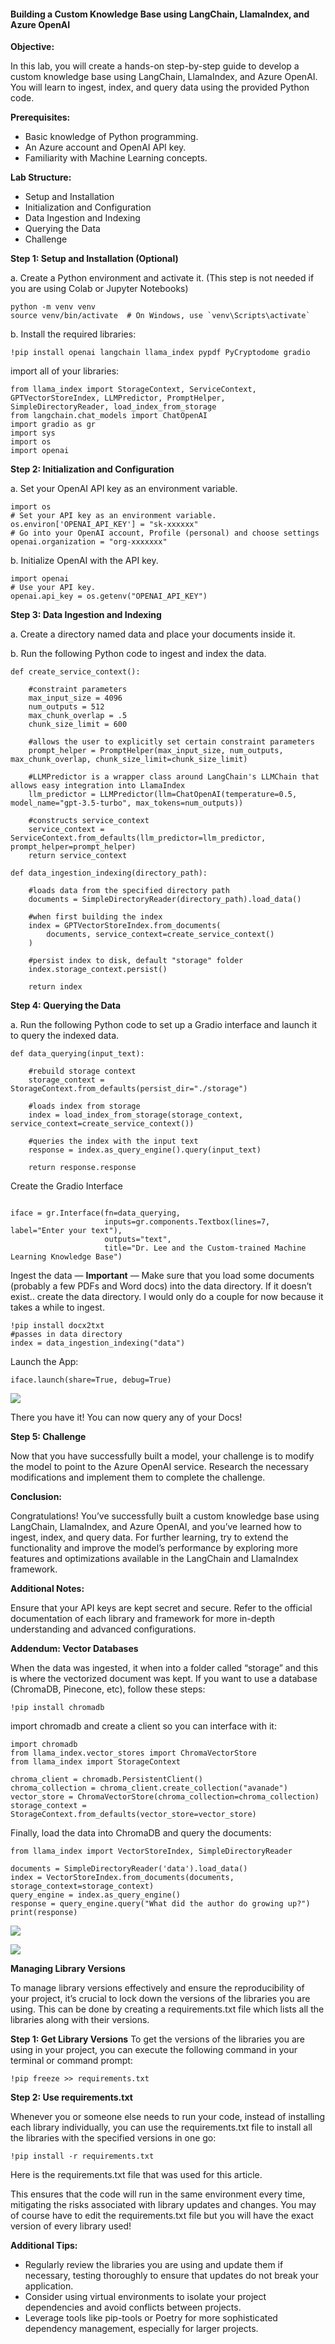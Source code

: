 #### Building a Custom Knowledge Base using LangChain, LlamaIndex, and Azure OpenAI


**Objective:**

In this lab, you will create a hands-on step-by-step guide to develop a custom knowledge base using LangChain, LlamaIndex, and Azure OpenAI. You will learn to ingest, index, and query data using the provided Python code.

**Prerequisites:**

- Basic knowledge of Python programming.
- An Azure account and OpenAI API key.
- Familiarity with Machine Learning concepts.

**Lab Structure:**

- Setup and Installation
- Initialization and Configuration
- Data Ingestion and Indexing
- Querying the Data
- Challenge

**Step 1: Setup and Installation (Optional)**

a. Create a Python environment and activate it. (This step is not needed if you are using Colab or Jupyter Notebooks)

```
python -m venv venv
source venv/bin/activate  # On Windows, use `venv\Scripts\activate`
```

b. Install the required libraries:

```
!pip install openai langchain llama_index pypdf PyCryptodome gradio
```

import all of your libraries:

```
from llama_index import StorageContext, ServiceContext, GPTVectorStoreIndex, LLMPredictor, PromptHelper, SimpleDirectoryReader, load_index_from_storage
from langchain.chat_models import ChatOpenAI
import gradio as gr
import sys
import os
import openai
```

**Step 2: Initialization and Configuration**

a. Set your OpenAI API key as an environment variable.


```
import os
# Set your API key as an environment variable.
os.environ['OPENAI_API_KEY'] = "sk-xxxxxx"
# Go into your OpenAI account, Profile (personal) and choose settings
openai.organization = "org-xxxxxxx"
```

b. Initialize OpenAI with the API key.

```
import openai
# Use your API key.
openai.api_key = os.getenv("OPENAI_API_KEY")
```

**Step 3: Data Ingestion and Indexing**

a. Create a directory named data and place your documents inside it.

b. Run the following Python code to ingest and index the data.

```
def create_service_context():

    #constraint parameters
    max_input_size = 4096
    num_outputs = 512
    max_chunk_overlap = .5
    chunk_size_limit = 600

    #allows the user to explicitly set certain constraint parameters
    prompt_helper = PromptHelper(max_input_size, num_outputs, max_chunk_overlap, chunk_size_limit=chunk_size_limit)

    #LLMPredictor is a wrapper class around LangChain's LLMChain that allows easy integration into LlamaIndex
    llm_predictor = LLMPredictor(llm=ChatOpenAI(temperature=0.5, model_name="gpt-3.5-turbo", max_tokens=num_outputs))

    #constructs service_context
    service_context = ServiceContext.from_defaults(llm_predictor=llm_predictor, prompt_helper=prompt_helper)
    return service_context

def data_ingestion_indexing(directory_path):

    #loads data from the specified directory path
    documents = SimpleDirectoryReader(directory_path).load_data()

    #when first building the index
    index = GPTVectorStoreIndex.from_documents(
        documents, service_context=create_service_context()
    )

    #persist index to disk, default "storage" folder
    index.storage_context.persist()

    return index
```


**Step 4: Querying the Data**

a. Run the following Python code to set up a Gradio interface and launch it to query the indexed data.

```
def data_querying(input_text):

    #rebuild storage context
    storage_context = StorageContext.from_defaults(persist_dir="./storage")

    #loads index from storage
    index = load_index_from_storage(storage_context, service_context=create_service_context())

    #queries the index with the input text
    response = index.as_query_engine().query(input_text)

    return response.response
```

Create the Gradio Interface

```

iface = gr.Interface(fn=data_querying,
                     inputs=gr.components.Textbox(lines=7, label="Enter your text"),
                     outputs="text",
                     title="Dr. Lee and the Custom-trained Machine Learning Knowledge Base")
```

Ingest the data — **Important** — Make sure that you load some documents (probably a few PDFs and Word docs) into the data directory. If it doesn’t exist.. create the data directory. I would only do a couple for now because it takes a while to ingest.

```
!pip install docx2txt
#passes in data directory
index = data_ingestion_indexing("data")
```

Launch the App:

```
iface.launch(share=True, debug=True)
```

![](./images/1.png)

There you have it! You can now query any of your Docs!

**Step 5: Challenge**

Now that you have successfully built a model, your challenge is to modify the model to point to the Azure OpenAI service. Research the necessary modifications and implement them to complete the challenge.

**Conclusion:**

Congratulations! You’ve successfully built a custom knowledge base using LangChain, LlamaIndex, and Azure OpenAI, and you’ve learned how to ingest, index, and query data. For further learning, try to extend the functionality and improve the model’s performance by exploring more features and optimizations available in the LangChain and LlamaIndex framework.

**Additional Notes:**

Ensure that your API keys are kept secret and secure.
Refer to the official documentation of each library and framework for more in-depth understanding and advanced configurations.

**Addendum: Vector Databases**

When the data was ingested, it when into a folder called “storage” and this is where the vectorized document was kept. If you want to use a database (ChromaDB, Pinecone, etc), follow these steps:

```
!pip install chromadb
```

import chromadb and create a client so you can interface with it:

```
import chromadb
from llama_index.vector_stores import ChromaVectorStore
from llama_index import StorageContext

chroma_client = chromadb.PersistentClient()
chroma_collection = chroma_client.create_collection("avanade")
vector_store = ChromaVectorStore(chroma_collection=chroma_collection)
storage_context = StorageContext.from_defaults(vector_store=vector_store)
```

Finally, load the data into ChromaDB and query the documents:

```
from llama_index import VectorStoreIndex, SimpleDirectoryReader

documents = SimpleDirectoryReader('data').load_data()
index = VectorStoreIndex.from_documents(documents, storage_context=storage_context)
query_engine = index.as_query_engine()
response = query_engine.query("What did the author do growing up?")
print(response)
```


![](./images/2.png)

![](./images/3.png)

**Managing Library Versions**

To manage library versions effectively and ensure the reproducibility of your project, it’s crucial to lock down the versions of the libraries you are using. This can be done by creating a requirements.txt file which lists all the libraries along with their versions.

**Step 1: Get Library Versions**
To get the versions of the libraries you are using in your project, you can execute the following command in your terminal or command prompt:

```
!pip freeze >> requirements.txt
```

**Step 2: Use requirements.txt**

Whenever you or someone else needs to run your code, instead of installing each library individually, you can use the requirements.txt file to install all the libraries with the specified versions in one go:

```
!pip install -r requirements.txt
```

Here is the requirements.txt file that was used for this article.

This ensures that the code will run in the same environment every time, mitigating the risks associated with library updates and changes. You may of course have to edit the requirements.txt file but you will have the exact version of every library used!

**Additional Tips:**

- Regularly review the libraries you are using and update them if necessary, testing thoroughly to ensure that updates do not break your application.
- Consider using virtual environments to isolate your project dependencies and avoid conflicts between projects.
- Leverage tools like pip-tools or Poetry for more sophisticated dependency management, especially for larger projects.
